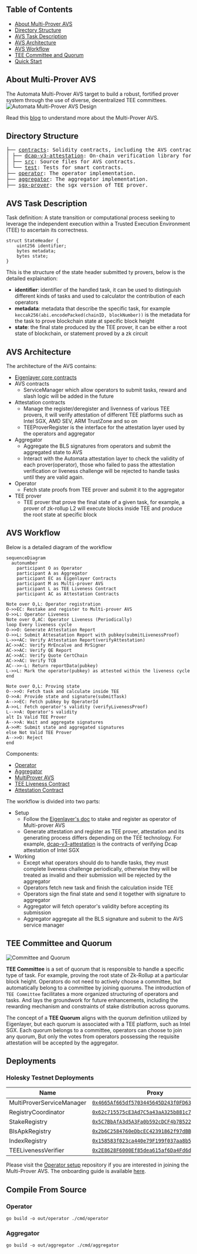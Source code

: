 ## Table of Contents
- [About Multi-Prover AVS](#about-multi-prover-avs)
- [Directory Structure](#directory-structure)
- [AVS Task Description](#avs-task-description)
- [AVS Architecture](#avs-architecture)
- [AVS Workflow](#avs-workflow)
- [TEE Committee and Quorum](#tee-committee-and-quorum)
- [Quick Start](#quick-start)

## About Multi-Prover AVS
The Automata Multi-Prover AVS target to build a robust, fortified prover system through the use of diverse, decentralized TEE committees.
![Automata Multi-Prover AVS Design](/assets/multiprover-design.png)

Read this [blog](https://www.notion.so/atanetwork/Elevating-ZK-Security-with-Multi-Prover-AVS-cc1f4d1fc0b341d4a4b90a16f7b8bbb3) to understand more about the Multi-Prover AVS.

## Directory Structure
<pre>
├── <a href="./contracts/">contracts</a>: Solidity contracts, including the AVS contracts and the attestation layer contracts.
│ ├── <a href="./contracts/dcap-v3-attestation/">dcap-v3-attestation</a>: On-chain verification library for Dcap attestation of Intel SGX.
│ ├── <a href="./contracts/src/">src</a>: Source files for AVS contracts.
│ └── <a href="./contracts/test/">test</a>: Tests for smart contracts.
├── <a href="./operator/">operator</a>: The operator implementation.
├── <a href="./aggregator/">aggregator</a>: The aggregator implementation.
├── <a href="https://github.com/automata-network/sgx-prover/tree/avs">sgx-prover</a>: the sgx version of TEE prover.
</pre>

## AVS Task Description
Task definition: A state transition or computational process seeking to leverage the independent execution within a Trusted Execution Environment (TEE) to ascertain its correctness.

```solidity
struct StateHeader {
    uint256 identifier;
    bytes metadata;
    bytes state;
}
```
This is the structure of the state header submitted ty provers, below is the detailed explaination:
- **identifier**: identifier of the handled task, it can be used to distinguish different kinds of tasks and used to calculator the contribution of each operators
- **metadata**: metadata that describe the specific task, for example `keccak256(abi.encodePacked(chainID, blockNumber))` is the metadata for the task to prove blockchain state at specific block height
- **state**: the final state produced by the TEE prover, it can be either a root state of blockchain, or statement proved by a zk circuit

## AVS Architecture
The architecture of the AVS contains:
- [Eigenlayer core contracts](https://github.com/Layr-Labs/eigenlayer-contracts)
- AVS contracts
    - ServiceManager which allow operators to submit tasks, reward and slash logic will be added in the future
- Attestation contracts
    - Manage the register/deregister and livenness of various TEE provers, it will verify attestation of different TEE platforms such as Intel SGX, AMD SEV, ARM TrustZone and so on
    - TEEProverRegister is the interface for the attestation layer used by the operators and aggregator
- Aggregator
    - Aggregate the BLS signatures from operators and submit the aggregated state to AVS
    - Interact with the Automata attestation layer to check the validity of each prover(operator), those who failed to pass the attestation verification or liveness challenge will be rejected to handle tasks until they are valid again.
- Operator
    - Fetch state proofs from TEE prover and submit it to the aggregator
- TEE prover
    - TEE prover that prove the final state of a given task, for example, a prover of zk-rollup L2 will execute blocks inside TEE and produce the root state at specific block

## AVS Workflow
Below is a detailed diagram of the workflow

```mermaid
sequenceDiagram
  autonumber
    participant O as Operator
    participant A as Aggregator
    participant EC as Eigenlayer Contracts
    participant M as Multi-prover AVS
    participant L as TEE Liveness Contract
    participant AC as Attestation Contracts
 
Note over O,L: Operator registration
O->>EC: Restake and register to Multi-prover AVS
O->>L: Operator Liveness
Note over O,AC: Operator Liveness (Periodically)
loop Every liveness cycle
O->>O: Generate Attestation Report
O->>L: Submit Attesatation Report with pubkey(submitLivenessProof)
L->>+AC: Verify Attestation Report(verifyAttestation)
AC->>AC: Verify MrEncalve and MrSigner
AC->>AC: Verify QE Report
AC->>AC: Verify Quote CertChain
AC->>AC: Verify TCB
AC-->>-L: Return reportData(pubkey)
L->>L: Mark the operator(pubkey) as attested within the liveness cycle
end
 
Note over O,L: Proving state
O-->>O: Fetch task and calculate inside TEE
O->>A: Provide state and signature(submitTask)
A-->>EC: Fetch pubkey by OperaterId
A->>L: Fetch operator's validity (verifyLivenessProof)
L-->>A: Operator's validity
alt Is Valid TEE Prover
A-->>A: Wait and aggregate signatures
A->>M: Submit state and aggregated signatures
else Not Valid TEE Prover
A-->>O: Reject
end
```

Components:
- [Operator](./operator)
- [Aggregator](./aggregator)
- [MultiProver AVS](./contracts/src/core/MultiProverServiceManager.sol)
- [TEE Liveness Contract](./contracts/src/core/TEELivenessVerifier.sol)
- [Attestation Contract](https://github.com/automata-network/sgx-prover/blob/avs/verifier/contracts/AutomataDcapV3Attestation.sol)

The workflow is divided into two parts:
- Setup
    - Follow the [Eigenlayer's doc](https://docs.eigenlayer.xyz/eigenlayer/overview) to stake and register as operator of Multi-prover AVS
    - Generate attestation and register as TEE prover, attestation and its generating process differs depending on the TEE technology. For example, [dcap-v3-attestation](./contracts/dcap-v3-attestation/) is the contracts of verifying Dcap attestation of Intel SGX
- Working
    - Except what operators should do to handle tasks, they must complete liveness challenge periodically, otherwise they will be treated as invalid and their submission will be rejected by the aggregator
    - Operators fetch new task and finish the calculation inside TEE
    - Operators sign the final state and send it together with signature to aggregator
    - Aggregator will fetch operator's validity before accepting its submission
    - Aggregator aggregate all the BLS signature and submit to the AVS service manager

## TEE Committee and Quorum
![Committee and Quorum](./assets/committee-and-quorum.png)

**TEE Committee** is a set of quorum that is responsible to handle a specific type of task. For example, proving the root state of Zk-Rollup at a particular block height. Operators do not need to actively choose a committee, but automatically belong to a committee by joining quorums. The introduction of `TEE Committee` facilitates a more organized structuring of operators and tasks. And lays the groundwork for future enhancements, including the rewarding mechanism and constraints of stake distribution across quorums.

The concept of a **TEE Quorum** aligns with the quorum definition utilized by Eigenlayer, but each quorum is associated with a TEE platform, such as Intel SGX. Each quorum belongs to a committee, operators can choose to join any quorum, But only the votes from operators possessing the requisite attestation will be accepted by the aggregator.

## Deployments
### Holesky Testnet Deployments
| Name | Proxy |
| ---- | ---- |
| MultiProverServiceManager |[`0x4665Af665df5703445645D243f0FD63eD3b9D132`](https://holesky.etherscan.io/address/0x4665Af665df5703445645D243f0FD63eD3b9D132)|
| RegistryCoordinator |[`0x62c715575cE3Ad7C5a43aA325b881c70564f2215`](https://holesky.etherscan.io/address/0x62c715575cE3Ad7C5a43aA325b881c70564f2215)|
| StakeRegistry |[`0x5C7BbAfA3d5A3Fa0b592cDCF4b7B52261FaA99A8`](https://holesky.etherscan.io/address/0x5C7BbAfA3d5A3Fa0b592cDCF4b7B52261FaA99A8)|
| BlsApkRegistry |[`0x2b6C2584760eDbcEC42391862f97dBB872b5e2Eb`](https://holesky.etherscan.io/address/0x2b6C2584760eDbcEC42391862f97dBB872b5e2Eb)|
| IndexRegistry |[`0x158583f023ca440e79F199f037aa8b53b198F500`](https://holesky.etherscan.io/address/0x158583f023ca440e79F199f037aa8b53b198F500)|
| TEELivenessVerifier | [`0x2E8628F6000Ef85dea615af6Da4Fd6dF4fD149e6`](https://holesky.etherscan.io/address/0x2E8628F6000Ef85dea615af6Da4Fd6dF4fD149e6)|

Please visit the [Operator setup](https://github.com/automata-network/multiprover-avs-operator-setup) repository if you are interested in joining the Multi-Prover AVS. The onboarding guide is available [here](https://atanetwork.notion.site/Automata-Multi-Prover-AVS-Testnet-Operator-Guide-48ad947de8404716b9e4e1e946618f08).

## Compile From Source

### Operator

```
go build -o out/operator ./cmd/operator
```

### Aggregator

```
go build -o out/aggregator ./cmd/aggregator
```
